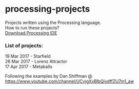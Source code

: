 # processing-projects
Projects written using the Processing language.  
How to run these projects?  
[Download Processing IDE](https://processing.org/download/)

### List of projects:

19 Mar 2017 - Starfield  
26 Mar 2017 - Lorenz Attractor  
17 Apr 2017 - Metaballs

Following the examples by Dan Shiffman @ https://www.youtube.com/channel/UCvjgXvBlbQiydffZU7m1_aw
